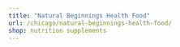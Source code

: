 ```yaml
---
title: "Natural Beginnings Health Food"
url: /chicago/natural-beginnings-health-food/
shop: nutrition supplements
---
```

